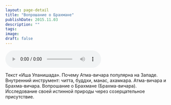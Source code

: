 ```yaml
---
layout: page-detail
title: "Вопрошание о Брахмане"
publishDate: 2015.11.03
description: ""
tags:
image:
draft: false
---
```


<audio title="2015.11.03 - Вопрошание о Брахмане.mp3" src="/upload/iblock/dfc/dfcf7bce14392d15f2aed321d2d01089.mp3" controls=""></audio>

 Текст «Иша Упанишада». Почему Атма-вичара популярна на Западе. Внутренний инструмент: читта, буддхи, манас, ахамкара. Атма-вичара и Брахма-вичара. Вопрошание о Брахмане (Брахма-вичара). Исследование своей истинной природы через созерцательное присутствие. 

  
